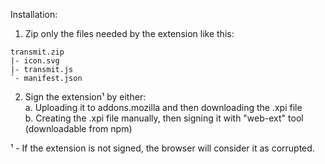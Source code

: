 Installation:

1. Zip only the files needed by the extension like this:

```
transmit.zip  
|- icon.svg  
|- transmit.js  
`- manifest.json  
```

2. Sign the extension¹ by either:  
    a. Uploading it to addons.mozilla and then downloading the .xpi file  
    b. Creating the .xpi file manually, then signing it with "web-ext" tool (downloadable from npm)

¹ - If the extension is not signed, the browser will consider it as corrupted.

